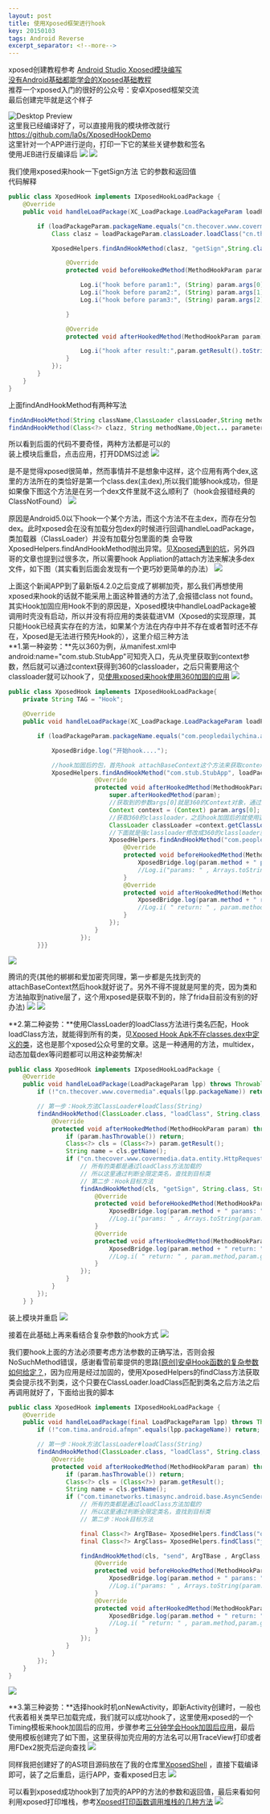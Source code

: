 ```yaml
---
layout: post
title: 使用Xposed框架进行hook
key: 20150103
tags: Android Reverse
excerpt_separator: <!--more-->
---
```

xposed创建教程参考 [Android Studio Xposed模块编写](https://www.cnblogs.com/gordon0918/p/6689883.html)  
[没有Android基础都能学会的Xposed基础教程](http://www.freebuf.com/articles/terminal/164741.html)  
推荐一个xposed入门的很好的公众号：安卓Xposed框架交流  
最后创建完毕就是这个样子 
<!--more-->
![Desktop Preview](https://raw.githubusercontent.com/la0s/la0s.github.io/master/screenshots/20180620.1.png)  
这里我已经编译好了，可以直接用我的模块修改就行 https://github.com/la0s/XposedHookDemo  
这里针对一个APP进行逆向，打印一下它的某些关键参数和签名  
使用JEB进行反编译后
![](https://raw.githubusercontent.com/la0s/la0s.github.io/master/screenshots/20180620.2.png)
![](https://raw.githubusercontent.com/la0s/la0s.github.io/master/screenshots/20180620.3.png)

我们使用xposed来hook一下getSign方法 它的参数和返回值  
代码解释
```java
public class XposedHook implements IXposedHookLoadPackage {
    @Override
    public void handleLoadPackage(XC_LoadPackage.LoadPackageParam loadPackageParam) throws Throwable {

        if (loadPackageParam.packageName.equals("cn.thecover.www.covermedia")) {    //过滤包名
            Class clasz = loadPackageParam.classLoader.loadClass("cn.thecover.www.covermedia.data.entity.HttpRequestEntity"); //要hook的方法所在的类名

            XposedHelpers.findAndHookMethod(clasz, "getSign",String.class,String.class,String.class, new XC_MethodHook() { //要hook的方法名和参数类型，此处为三个String类型

                @Override
                protected void beforeHookedMethod(MethodHookParam param) throws Throwable {

                    Log.i("hook before param1:", (String) param.args[0]); //打印第一个参数
                    Log.i("hook before param2:", (String) param.args[1]); 
                    Log.i("hook before param3:", (String) param.args[2]); 

                }

                @Override
                protected void afterHookedMethod(MethodHookParam param) throws Throwable {

                    Log.i("hook after result:",param.getResult().toString()); //打印返回值（String类型）
                }
            });
        }
    }
}
```
上面findAndHookMethod有两种写法
```java
findAndHookMethod(String className,ClassLoader classLoader,String methodName, Object... parameter TypesAndCallback)  
findAndHookMethod(Class<?> clazz, String methodName,Object... parameter TypesAndCallback) //其中clazz使用classLoader.loadClass和 XposedHelpers.findClass两种方法都可以
```
所以看到后面的代码不要奇怪，两种方法都是可以的  
装上模块后重启，点击应用，打开DDMS过滤
![](https://raw.githubusercontent.com/la0s/la0s.github.io/master/screenshots/20180620.4.png)

是不是觉得xposed很简单，然而事情并不是想象中这样，这个应用有两个dex,这里的方法所在的类恰好是第一个class.dex(主dex),所以我们能够hook成功，但是如果像下图这个方法是在另一个dex文件里就不这么顺利了（hook会报错经典的ClassNotFound）
![](https://raw.githubusercontent.com/la0s/la0s.github.io/master/screenshots/20180727.1.png)

原因是Android5.0以下hook一个某个方法，而这个方法不在主dex，而存在分包dex。此时xposed会在没有加载分包dex的时候进行回调handleLoadPackage，类加载器（ClassLoader）并没有加载分包里面的类 会导致XposedHelpers.findAndHookMethod抛出异常。见[Xposed遇到的坑](https://blog.csdn.net/qfanmingyiq/article/details/78323264)，另外四哥的文章也提到过很多次，所以需要hook Appliation的attach方法来解决多dex文件，如下图（其实看到后面会发现有一个更巧妙更简单的办法）
![](https://raw.githubusercontent.com/la0s/la0s.github.io/master/screenshots/20180727.2.png)

上面这个新闻APP到了最新版4.2.0之后变成了梆梆加壳，那么我们再想使用xposed来hook的话就不能采用上面这种普通的方法了,会报错class not found。其实Hook加固应用Hook不到的原因是，Xposed模块中handleLoadPackage被调用时壳没有启动，所以并没有将应用的类装载进VM（Xposed的实现原理，其只能Hook已经真实存在的方法，如果某个方法在内存中并不存在或者暂时还不存在，Xposed是无法进行预先Hook的），这里介绍三种方法  
**1.第一种姿势：**先以360为例，从manifest.xml中android:name="com.stub.StubApp"可知壳入口，先从壳里获取到context参数，然后就可以通过context获得到360的classloader，之后只需要用这个classloader就可以hook了，见[使用xposed来hook使用360加固的应用](https://www.52pojie.cn/thread-534126-1-1.html)
![](https://raw.githubusercontent.com/la0s/la0s.github.io/master/screenshots/20180725.1.png)
```java
public class XposedHook implements IXposedHookLoadPackage{
    private String TAG = "Hook";

    @Override
    public void handleLoadPackage(XC_LoadPackage.LoadPackageParam loadPackageParam) throws Throwable {

        if (loadPackageParam.packageName.equals("com.peopledailychina.activity")) {

            XposedBridge.log("开始hook....");

            //hook加固后的包，首先hook attachBaseContext这个方法来获取context对象
            XposedHelpers.findAndHookMethod("com.stub.StubApp", loadPackageParam.classLoader, "attachBaseContext", Context.class, new XC_MethodHook() {
                        @Override
                        protected void afterHookedMethod(MethodHookParam param) throws Throwable {
                            super.afterHookedMethod(param);
                            //获取到的参数args[0]就是360的Context对象，通过这个对象来获取classloader
                            Context context = (Context) param.args[0];
                            //获取360的classloader，之后hook加固后的就使用这个classloader
                            ClassLoader classLoader =context.getClassLoader();
                            //下面就是强classloader修改成360的classloader就可以成功的hook了
                            XposedHelpers.findAndHookMethod("com.peopledaily.common.encrtption.MD5Helper", classLoader, "getMD5Str", String.class, new XC_MethodHook() {
                                @Override
                                protected void beforeHookedMethod(MethodHookParam param) throws Throwable {
                                    XposedBridge.log(param.method + " params: " + Arrays.toString(param.args));
                                    //Log.i("params: " , Arrays.toString(param.args));
                                }
                                @Override
                                protected void afterHookedMethod(MethodHookParam param) throws Throwable {
                                    XposedBridge.log(param.method + " return: " + param.getResult());
                                    //Log.i( " return: " , param.method,param.getResult());
                                }
                            });
                        }
                    });
        }}}
```
![](https://raw.githubusercontent.com/la0s/la0s.github.io/master/screenshots/20180725.2.png)

腾讯的壳(其他的梆梆和爱加密壳同理，第一步都是先找到壳的attachBaseContext然后hook就好说了。另外不得不提就是阿里的壳，因为类和方法抽取到native层了，这个用xposed是获取不到的，除了frida目前没有别的好办法)
![](https://raw.githubusercontent.com/la0s/la0s.github.io/master/screenshots/20180725.3.png)
![](https://raw.githubusercontent.com/la0s/la0s.github.io/master/screenshots/20180725.4.png)

**2.第二种姿势：**使用ClassLoader的loadClass方法进行类名匹配，Hook loadClass方法，就能得到所有的类，见[Xposed Hook Apk不在classes.dex中定义的类](https://bbs.pediy.com/thread-225190.htm)，这也是那个xposed公众号里的文章。这是一种通用的方法，multidex，动态加载dex等问题都可以用这种姿势解决!
```java
public class XposedHook implements IXposedHookLoadPackage {
    @Override
    public void handleLoadPackage(LoadPackageParam lpp) throws Throwable {
        if (!"cn.thecover.www.covermedia".equals(lpp.packageName)) return;

        // 第一步：Hook方法ClassLoader#loadClass(String)
        findAndHookMethod(ClassLoader.class, "loadClass", String.class, new XC_MethodHook() {
            @Override
            protected void afterHookedMethod(MethodHookParam param) throws Throwable {
                if (param.hasThrowable()) return;
                Class<?> cls = (Class<?>) param.getResult();
                String name = cls.getName();
                if ("cn.thecover.www.covermedia.data.entity.HttpRequestEntity".equals(name)) {
                    // 所有的类都是通过loadClass方法加载的
                    // 所以这里通过判断全限定类名，查找到目标类
                    // 第二步：Hook目标方法
                    findAndHookMethod(cls, "getSign", String.class, String.class,String.class, new XC_MethodHook() {
                        @Override
                        protected void beforeHookedMethod(MethodHookParam param) throws Throwable {
                            XposedBridge.log(param.method + " params: " + Arrays.toString(param.args));
                            //Log.i("params: " , Arrays.toString(param.args));
                        }
                        @Override
                        protected void afterHookedMethod(MethodHookParam param) throws Throwable {
                            XposedBridge.log(param.method + " return: " + param.getResult());
                            //Log.i( " return: " , param.method,param.getResult());
                        }
                    });
                }
            }
        });
    } }
```
装上模块并重启
![](https://raw.githubusercontent.com/la0s/la0s.github.io/master/screenshots/20180722.1.png)

接着在此基础上再来看结合复杂参数的hook方式
![](https://raw.githubusercontent.com/la0s/la0s.github.io/master/screenshots/20180723.1.png)

我们要hook上面的方法必须要考虑方法参数的正确写法，否则会报NoSuchMethod错误，感谢看雪前辈提供的思路[[原创]安卓Hook函数的复杂参数如何给定？](https://bbs.pediy.com/thread-215039.htm)，因为应用是经过加固的，使用XposedHelpers的findClass方法获取类会提示找不到类，这个只要在ClassLoader.loadClass匹配到类名之后方法之后再调用就好了，下面给出我的脚本
```java
public class XposedHook implements IXposedHookLoadPackage {
    @Override
    public void handleLoadPackage(final LoadPackageParam lpp) throws Throwable {
        if (!"com.tima.android.afmpn".equals(lpp.packageName)) return;

        // 第一步：Hook方法ClassLoader#loadClass(String)
        findAndHookMethod(ClassLoader.class, "loadClass", String.class, new XC_MethodHook() {
            @Override
            protected void afterHookedMethod(MethodHookParam param) throws Throwable {
                if (param.hasThrowable()) return;
                Class<?> cls = (Class<?>) param.getResult();
                String name = cls.getName();
                if ("com.timanetworks.timasync.android.base.AsyncSender".equals(name)) {
                    // 所有的类都是通过loadClass方法加载的
                    // 所以这里通过判断全限定类名，查找到目标类
                    // 第二步：Hook目标方法

                    final Class<?> ArgTBase= XposedHelpers.findClass("org.apache.thrift.TBase", lpp.classLoader);//在ClassLoader.loadClass匹配到类名之后方法之后再调用就不会报错了
                    final Class<?> ArgClass= XposedHelpers.findClass("java.lang.Class", lpp.classLoader);

                    findAndHookMethod(cls, "send", ArgTBase , ArgClass, new XC_MethodHook() {
                        @Override
                        protected void beforeHookedMethod(MethodHookParam param) throws Throwable {
                            XposedBridge.log(param.method + " params: " + Arrays.toString(param.args));
                            //Log.i("params: " , Arrays.toString(param.args));
                        }
                        @Override
                        protected void afterHookedMethod(MethodHookParam param) throws Throwable {
                            XposedBridge.log(param.method + " return: " + param.getResult());
                            //Log.i( " return: " , param.method,param.getResult());
                        }
                    });
                }
            }
        });
    }
}
```
![](https://raw.githubusercontent.com/la0s/la0s.github.io/master/screenshots/20180723.2.png)

**3.第三种姿势：**选择hook时机onNewActivity，即新Activity创建时，一般也代表着相关类早已加载完成，我们就可以成功hook了，这里使用xposed的一个Timing模板来hook加固后的应用，步骤参考[三分钟学会Hook加固后应用](https://monkeylord.github.io/2018/03/29/%E4%B8%89%E5%88%86%E9%92%9F%E5%AD%A6%E4%BC%9AHook%E5%8A%A0%E5%9B%BA%E5%90%8E%E5%BA%94%E7%94%A8(%E5%90%AB%E5%AE%9E%E9%AA%8C)/)，最后使用模板创建完了如下图，这里获得加壳应用的方法名可以用TraceView打印或者用FDex2脱壳后逆向查找
![](https://raw.githubusercontent.com/la0s/la0s.github.io/master/screenshots/20180712.1.png)

同样我把创建好了的AS项目源码放在了我的仓库里[XposedShell](https://github.com/la0s/XposedShell) ，直接下载编译即可，装了之后重启，运行APP，查看xposed日志
![](https://raw.githubusercontent.com/la0s/la0s.github.io/master/screenshots/20180712.2.png)

可以看到xposed成功hook到了加壳的APP的方法的参数和返回值，最后来看如何利用xposed打印堆栈，参考[Xposed打印函数调用堆栈的几种方法](https://blog.csdn.net/QQ1084283172/article/details/79378374)
![](https://raw.githubusercontent.com/la0s/la0s.github.io/master/screenshots/20180712.3.png)
